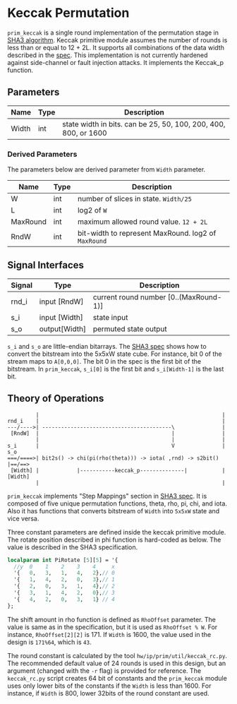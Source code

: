 # Keccak Permutation

`prim_keccak` is a single round implementation of the permutation stage in [SHA3 algorithm][fibs-pub-202].
Keccak primitive module assumes the number of rounds is less than or equal to 12 + 2L.
It supports all combinations of the data width described in the [spec][fibs-pub-202].
This implementation is not currently hardened against side-channel or fault injection attacks.
It implements the Keccak_p function.

[fibs-pub-202]: https://nvlpubs.nist.gov/nistpubs/FIPS/NIST.FIPS.202.pdf

## Parameters

Name  | Type | Description
------|------|----------------------------------------------------------------
Width | int  | state width in bits. can be 25, 50, 100, 200, 400, 800, or 1600

### Derived Parameters

The parameters below are derived parameter from `Width` parameter.

Name     | Type | Description
---------|------|-------------------------------------------------------
W        | int  | number of slices in state. `Width/25`
L        | int  | log2 of `W`
MaxRound | int  | maximum allowed round value. `12 + 2L`
RndW     | int  | bit-width to represent MaxRound. log2 of `MaxRound`

## Signal Interfaces

Signal | Type          | Description
-------|---------------|------------------------------
rnd_i  | input [RndW]  | current round number [0..(MaxRound-1)]
s_i    | input [Width] | state input
s_o    | output[Width] | permuted state output

`s_i` and `s_o` are little-endian bitarrays.
The [SHA3 spec][fibs-pub-202] shows how to convert the bitstream into the 5x5xW state cube.
For instance, bit 0 of the stream maps to `A[0,0,0]`.
The bit 0 in the spec is the first bit of the bitstream.
In `prim_keccak`, `s_i[0]` is the first bit and `s_i[Width-1]` is the last bit.

## Theory of Operations

```
         |                                                          |
rnd_i    |                                                          |
---/---->| -----------------------------------------\               |
 [RndW]  |                                          |               |
         |                                          |               |
s_i      |                                          V               | s_o
===/====>| bit2s() -> chi(pi(rho(theta))) -> iota( ,rnd) -> s2bit() |==/==>
 [Width] |            |-----------keccak_p--------------|           |[Width]
         |                                                          |
```

`prim_keccak` implements "Step Mappings" section in [SHA3 spec][fibs-pub-202].
It is composed of five unique permutation functions, theta, rho, pi, chi, and iota.
Also it has functions that converts bitstream of `Width` into `5x5xW` state and vice versa.

Three constant parameters are defined inside the keccak primitive module.
The rotate position described in phi function is hard-coded as below.
The value is described in the SHA3 specification.

```systemverilog
localparam int PiRotate [5][5] = '{
  //y  0    1    2    3    4     x
  '{   0,   3,   1,   4,   2},// 0
  '{   1,   4,   2,   0,   3},// 1
  '{   2,   0,   3,   1,   4},// 2
  '{   3,   1,   4,   2,   0},// 3
  '{   4,   2,   0,   3,   1} // 4
};
```

The shift amount in rho function is defined as `RhoOffset` parameter.
The value is same as in the specification, but it is used as `RhoOffset % W`.
For instance, `RhoOffset[2][2]` is 171.
If `Width` is 1600, the value used in the design is `171%64`, which is `43`.

The round constant is calculated by the tool `hw/ip/prim/util/keccak_rc.py`.
The recommended default value of 24 rounds is used in this design,
but an argument (changed with the `-r` flag) is provided for reference.
The `keccak_rc.py` script creates 64 bit of constants and the `prim_keccak` module uses only lower bits of the constants if the `Width` is less than 1600.
For instance, if `Width` is 800, lower 32bits of the round constant are used.
